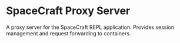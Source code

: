 # SpaceCraft Proxy Server

A proxy server for the SpaceCraft REPL application. Provides session management and request forwarding to containers.
